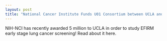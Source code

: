 ```yaml
---
layout: post
title: "National Cancer Institute Funds U01 Consortium between UCLA and EZLife Bio"
---
```



NIH-NCI has recently awarded 5 million to UCLA in order to study EFIRM early stage lung cancer screening! Read about it here.
